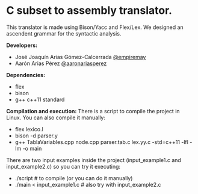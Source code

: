 # C subset to assembly translator.
This translator is made using Bison/Yacc and Flex/Lex. We designed an ascendent grammar for the syntactic analysis.

**Developers:**
- José Joaquín Arias Gómez-Calcerrada [@empiremay](https://github.com/empiremay)
- Aarón Arias Pérez [@aaronariasperez](https://github.com/aaronariasperez)

**Dependencies:**
- flex
- bison
- g++ c++11 standard

**Compilation and execution:**
There is a script to compile the project in Linux. 
You can also compile it manually:
- flex lexico.l
- bison -d parser.y
- g++ TablaVariables.cpp node.cpp parser.tab.c lex.yy.c -std=c++11 -lfl -lm -o main

There are two input examples inside the project (input_example1.c and input_example2.c) so you can try it executing:
- ./script # to compile (or you can do it manually)
- ./main < input_example1.c # also try with input_example2.c
